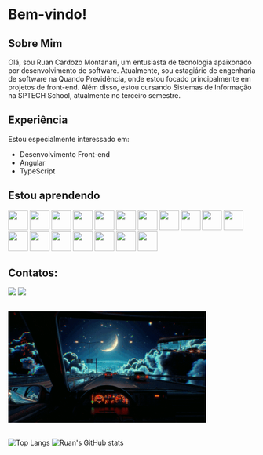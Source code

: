 # Bem-vindo!

## Sobre Mim

Olá, sou Ruan Cardozo Montanari, um entusiasta de tecnologia apaixonado por desenvolvimento de software. Atualmente, sou estagiário de engenharia de software na Quando Previdência, onde estou focado principalmente em projetos de front-end. Além disso, estou cursando Sistemas de Informação na SPTECH School, atualmente no terceiro semestre.

## Experiência

Estou especialmente interessado em:

- Desenvolvimento Front-end
- Angular
- TypeScript

## Estou aprendendo

<link rel="stylesheet" href="https://cdn.jsdelivr.net/gh/devicons/devicon@v2.15.1/devicon.min.css">
                               
<img height="40px" width="40px" src="https://cdn.jsdelivr.net/gh/devicons/devicon/icons/html5/html5-original.svg" /> <img height="40px" width="40px" src="https://cdn.jsdelivr.net/gh/devicons/devicon/icons/css3/css3-original.svg" /> <img height="40px" width="40px" src="https://cdn.jsdelivr.net/gh/devicons/devicon@latest/icons/angularjs/angularjs-original.svg" /> <img height="40px" width="40px" src="https://cdn.jsdelivr.net/gh/devicons/devicon/icons/javascript/javascript-original.svg" /> <img height="40px" width="40px" src="https://cdn.jsdelivr.net/gh/devicons/devicon@latest/icons/typescript/typescript-original.svg" /> <img height="40px" width="40px" src="https://cdn.jsdelivr.net/gh/devicons/devicon/icons/nodejs/nodejs-original.svg" /> <img height="40px" width="40px" src="https://cdn.jsdelivr.net/gh/devicons/devicon/icons/arduino/arduino-original.svg" /> <img height="40px" width="40px" src="https://cdn.jsdelivr.net/gh/devicons/devicon/icons/kotlin/kotlin-original.svg" /> <img height="40px" width="40px" src="https://cdn.jsdelivr.net/gh/devicons/devicon/icons/python/python-original.svg" /> <img height="40px" width="40px" src="https://cdn.jsdelivr.net/gh/devicons/devicon/icons/mysql/mysql-original.svg" /> <img height="40px" width="40px" src="https://cdn.jsdelivr.net/gh/devicons/devicon/icons/docker/docker-original.svg" /> <img height="40px" width="40px" src="https://cdn.jsdelivr.net/gh/devicons/devicon/icons/rstudio/rstudio-original.svg" /> <img height="40px" width="40px" src="https://cdn.jsdelivr.net/gh/devicons/devicon/icons/bash/bash-original.svg" /> <img height="40px" width="40px" src="https://cdn.jsdelivr.net/gh/devicons/devicon/icons/linux/linux-original.svg" /> <img height="40px" width="40px" src="https://cdn.jsdelivr.net/gh/devicons/devicon@latest/icons/amazonwebservices/amazonwebservices-original-wordmark.svg" /> <img height="40px" width="40px" src="https://cdn.jsdelivr.net/gh/devicons/devicon/icons/slack/slack-original.svg" /> <img height="40px" width="40px" src="https://cdn.jsdelivr.net/gh/devicons/devicon@latest/icons/figma/figma-original.svg" /> <img height="40px" width="40px" src="https://cdn.jsdelivr.net/gh/devicons/devicon/icons/jira/jira-original.svg" />
          
                  
## Contatos:

<div>
<a href = "mailto:ruan.montanari@sptech.school"><img loading="lazy" src="https://img.shields.io/badge/Microsoft_Outlook-0078D4?style=for-the-badge&logo=microsoft-outlook&logoColor=white" target="_blank"></a>
<a href="https://www.linkedin.com/in/ruan-cardozo-montanari/" target="_blank"><img loading="lazy" src="https://img.shields.io/badge/LinkedIn-0077B5?style=for-the-badge&logo=linkedin&logoColor=white" target="_blank"></a>   

  
</div>

##

<img width="80%" src="giphy.gif">

##

![Top Langs](https://github-readme-stats.vercel.app/api/top-langs/?username=ruancrdz&layout=donut&theme=github_dark)   ![Ruan's GitHub stats](https://github-readme-stats.vercel.app/api?username=ruancrdz&theme=github_dark&show_icons=true)
